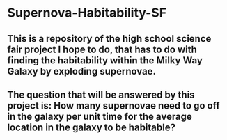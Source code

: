 # Supernova-Habitability-SF

## This is a repository of the high school science fair project I hope to do, that has to do with finding the habitability within the Milky Way Galaxy by exploding supernovae.

## The question that will be answered by this project is: How many supernovae need to go off in the galaxy per unit time for the average location in the galaxy to be habitable?
